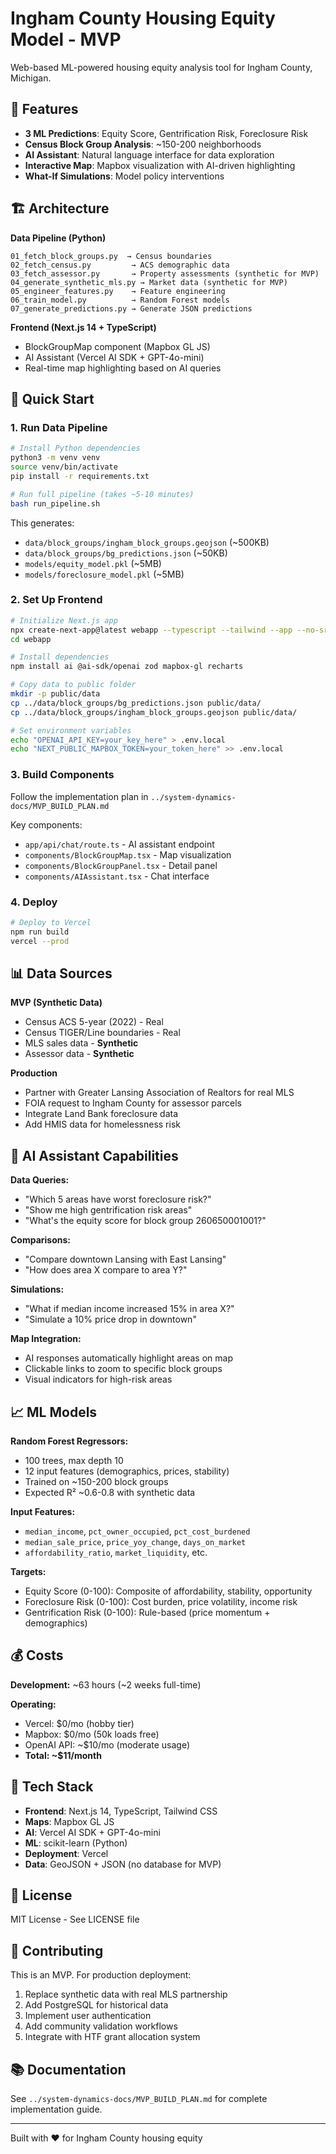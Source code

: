 # Ingham County Housing Equity Model - MVP

Web-based ML-powered housing equity analysis tool for Ingham County, Michigan.

## 🎯 Features

- **3 ML Predictions**: Equity Score, Gentrification Risk, Foreclosure Risk
- **Census Block Group Analysis**: ~150-200 neighborhoods
- **AI Assistant**: Natural language interface for data exploration
- **Interactive Map**: Mapbox visualization with AI-driven highlighting
- **What-If Simulations**: Model policy interventions

## 🏗️ Architecture

**Data Pipeline (Python)**
```
01_fetch_block_groups.py  → Census boundaries
02_fetch_census.py         → ACS demographic data
03_fetch_assessor.py       → Property assessments (synthetic for MVP)
04_generate_synthetic_mls.py → Market data (synthetic for MVP)
05_engineer_features.py    → Feature engineering
06_train_model.py          → Random Forest models
07_generate_predictions.py → Generate JSON predictions
```

**Frontend (Next.js 14 + TypeScript)**
- BlockGroupMap component (Mapbox GL JS)
- AI Assistant (Vercel AI SDK + GPT-4o-mini)
- Real-time map highlighting based on AI queries

## 🚀 Quick Start

### 1. Run Data Pipeline

```bash
# Install Python dependencies
python3 -m venv venv
source venv/bin/activate
pip install -r requirements.txt

# Run full pipeline (takes ~5-10 minutes)
bash run_pipeline.sh
```

This generates:
- `data/block_groups/ingham_block_groups.geojson` (~500KB)
- `data/block_groups/bg_predictions.json` (~50KB)
- `models/equity_model.pkl` (~5MB)
- `models/foreclosure_model.pkl` (~5MB)

### 2. Set Up Frontend

```bash
# Initialize Next.js app
npx create-next-app@latest webapp --typescript --tailwind --app --no-src-dir
cd webapp

# Install dependencies
npm install ai @ai-sdk/openai zod mapbox-gl recharts

# Copy data to public folder
mkdir -p public/data
cp ../data/block_groups/bg_predictions.json public/data/
cp ../data/block_groups/ingham_block_groups.geojson public/data/

# Set environment variables
echo "OPENAI_API_KEY=your_key_here" > .env.local
echo "NEXT_PUBLIC_MAPBOX_TOKEN=your_token_here" >> .env.local
```

### 3. Build Components

Follow the implementation plan in `../system-dynamics-docs/MVP_BUILD_PLAN.md`

Key components:
- `app/api/chat/route.ts` - AI assistant endpoint
- `components/BlockGroupMap.tsx` - Map visualization
- `components/BlockGroupPanel.tsx` - Detail panel
- `components/AIAssistant.tsx` - Chat interface

### 4. Deploy

```bash
# Deploy to Vercel
npm run build
vercel --prod
```

## 📊 Data Sources

**MVP (Synthetic Data)**
- Census ACS 5-year (2022) - Real
- Census TIGER/Line boundaries - Real
- MLS sales data - **Synthetic**
- Assessor data - **Synthetic**

**Production**
- Partner with Greater Lansing Association of Realtors for real MLS
- FOIA request to Ingham County for assessor parcels
- Integrate Land Bank foreclosure data
- Add HMIS data for homelessness risk

## 🤖 AI Assistant Capabilities

**Data Queries:**
- "Which 5 areas have worst foreclosure risk?"
- "Show me high gentrification risk areas"
- "What's the equity score for block group 260650001001?"

**Comparisons:**
- "Compare downtown Lansing with East Lansing"
- "How does area X compare to area Y?"

**Simulations:**
- "What if median income increased 15% in area X?"
- "Simulate a 10% price drop in downtown"

**Map Integration:**
- AI responses automatically highlight areas on map
- Clickable links to zoom to specific block groups
- Visual indicators for high-risk areas

## 📈 ML Models

**Random Forest Regressors:**
- 100 trees, max depth 10
- 12 input features (demographics, prices, stability)
- Trained on ~150-200 block groups
- Expected R² ~0.6-0.8 with synthetic data

**Input Features:**
- `median_income`, `pct_owner_occupied`, `pct_cost_burdened`
- `median_sale_price`, `price_yoy_change`, `days_on_market`
- `affordability_ratio`, `market_liquidity`, etc.

**Targets:**
- Equity Score (0-100): Composite of affordability, stability, opportunity
- Foreclosure Risk (0-100): Cost burden, price volatility, income risk
- Gentrification Risk (0-100): Rule-based (price momentum + demographics)

## 💰 Costs

**Development:** ~63 hours (~2 weeks full-time)

**Operating:**
- Vercel: $0/mo (hobby tier)
- Mapbox: $0/mo (50k loads free)
- OpenAI API: ~$10/mo (moderate usage)
- **Total: ~$11/month**

## 🔧 Tech Stack

- **Frontend**: Next.js 14, TypeScript, Tailwind CSS
- **Maps**: Mapbox GL JS
- **AI**: Vercel AI SDK + GPT-4o-mini
- **ML**: scikit-learn (Python)
- **Deployment**: Vercel
- **Data**: GeoJSON + JSON (no database for MVP)

## 📝 License

MIT License - See LICENSE file

## 🤝 Contributing

This is an MVP. For production deployment:
1. Replace synthetic data with real MLS partnership
2. Add PostgreSQL for historical data
3. Implement user authentication
4. Add community validation workflows
5. Integrate with HTF grant allocation system

## 📚 Documentation

See `../system-dynamics-docs/MVP_BUILD_PLAN.md` for complete implementation guide.

---

Built with ❤️ for Ingham County housing equity
